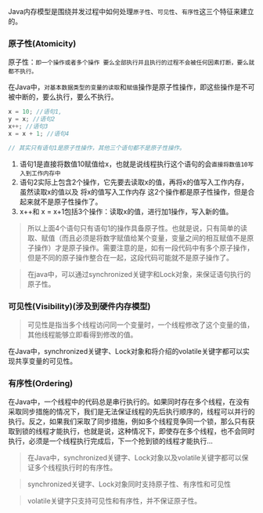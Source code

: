 Java内存模型是围绕并发过程中如何处理`原子性`、`可见性`、`有序性`这三个特征来建立的。

### 原子性(Atomicity)

原子性：`即一个操作或者多个操作 要么全部执行并且执行的过程不会被任何因素打断，要么就都不执行。`

在Java中，`对基本数据类型的变量的读取`和`赋值`操作是原子性操作，即这些操作是不可被中断的，要么执行，要么不执行。

```java
x = 10; //语句1,
y = x; //语句2
x++; //语句3
x = x + 1; //语句4

// 其实只有语句1是原子性操作，其他三个语句都不是原子性操作。
```

1. 语句1是直接将数值10赋值给x，也就是说线程执行这个语句的会`直接将数值10写入到工作内存中`
2. 语句2实际上包含2个操作，它先要去读取x的值，再将x的值写入工作内存，虽然读取x的值以及 将x的值写入工作内存 这2个操作都是原子性操作，但是合起来就不是原子性操作了。
3. x++和 x = x+1包括3个操作：读取x的值，进行加1操作，写入新的值。

>所以上面4个语句只有语句1的操作具备原子性。也就是说，只有简单的读取、赋值（而且必须是将数字赋值给某个变量，变量之间的相互赋值不是原子操作）才是原子操作。需要注意的是，如有一段代码中有多个原子操作，但是不同的原子操作整合在一起，这段代码可能就不是原子操作了。

>在java中，可以通过synchronized关键字和Lock对象，来保证语句执行的原子性。

### 可见性(Visibility)(涉及到硬件内存模型)

>可见性是指当多个线程访问同一个变量时，一个线程修改了这个变量的值，其他线程能够立即看得到修改的值。

在Java中，synchronized关键字、Lock对象和将介绍的volatile关键字都可以实现共享变量的可见性。

### 有序性(Ordering)

在Java中，一个线程中的代码总是串行执行的。如果同时存在多个线程，在没有采取同步措施的情况下，我们是无法保证线程的先后执行顺序的，线程可以并行的执行。反之，如果我们采取了同步措施，例如多个线程竞争同一个锁，那么只有获取到锁的线程才能执行，也就是说，这种情况下，即使存在多个线程，也不会同时执行，必须是一个线程执行完成后，下一个抢到锁的线程才能执行...

>在Java中，synchronized关键字、Lock对象以及volatile关键字都可以保证多个线程执行时的有序性。

>synchronized关键字、Lock对象同时支持原子性、有序性和可见性 

>volatile关键字只支持可见性和有序性，并不保证原子性。  

